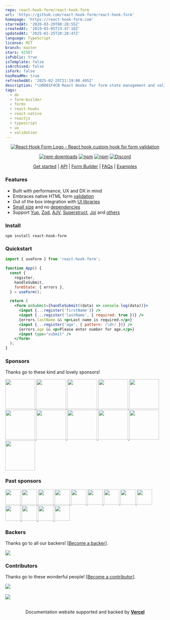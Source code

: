 ```yaml
---
repo: react-hook-form/react-hook-form
url: 'https://github.com/react-hook-form/react-hook-form'
homepage: 'https://react-hook-form.com'
starredAt: '2020-03-29T00:28:55Z'
createdAt: '2019-03-05T23:47:10Z'
updatedAt: '2025-02-25T20:28:47Z'
language: TypeScript
license: MIT
branch: master
stars: 42507
isPublic: true
isTemplate: false
isArchived: false
isFork: false
hasReadMe: true
refreshedAt: '2025-02-25T21:19:00.495Z'
description: "\U0001F4CB React Hooks for form state management and validation (Web + React Native)"
tags:
  - dx
  - form-builder
  - forms
  - react-hooks
  - react-native
  - reactjs
  - typescript
  - ux
  - validation
---
```


<div align="center">
        <a href="https://react-hook-form.com" title="React Hook Form - Simple React forms validation">
            <img src="https://raw.githubusercontent.com/react-hook-form/react-hook-form/master/docs/logo.png" alt="React Hook Form Logo - React hook custom hook for form validation" />
        </a>
</div>

<div align="center">

[![npm downloads](https://img.shields.io/npm/dm/react-hook-form.svg?style=for-the-badge)](https://www.npmjs.com/package/react-hook-form)
[![npm](https://img.shields.io/npm/dt/react-hook-form.svg?style=for-the-badge)](https://www.npmjs.com/package/react-hook-form)
[![npm](https://img.shields.io/npm/l/react-hook-form?style=for-the-badge)](https://github.com/react-hook-form/react-hook-form/blob/master/LICENSE)
[![Discord](https://img.shields.io/discord/754891658327359538.svg?style=for-the-badge&label=&logo=discord&logoColor=ffffff&color=7389D8&labelColor=6A7EC2)](https://discord.gg/yYv7GZ8)

</div>

<p align="center">
  <a href="https://react-hook-form.com/get-started">Get started</a> | 
  <a href="https://react-hook-form.com/docs">API</a> |
  <a href="https://react-hook-form.com/form-builder">Form Builder</a> |
  <a href="https://react-hook-form.com/faqs">FAQs</a> |
  <a href="https://github.com/react-hook-form/react-hook-form/tree/master/examples">Examples</a>
</p>

### Features

- Built with performance, UX and DX in mind
- Embraces native HTML form [validation](https://react-hook-form.com/get-started#Applyvalidation)
- Out of the box integration with [UI libraries](https://codesandbox.io/s/react-hook-form-v7-controller-5h1q5)
- [Small size](https://bundlephobia.com/result?p=react-hook-form@latest) and no [dependencies](./package.json)
- Support [Yup](https://github.com/jquense/yup), [Zod](https://github.com/colinhacks/zod), [AJV](https://github.com/ajv-validator/ajv), [Superstruct](https://github.com/ianstormtaylor/superstruct), [Joi](https://github.com/hapijs/joi) and [others](https://github.com/react-hook-form/resolvers)

### Install

    npm install react-hook-form

### Quickstart

```jsx
import { useForm } from 'react-hook-form';

function App() {
  const {
    register,
    handleSubmit,
    formState: { errors },
  } = useForm();

  return (
    <form onSubmit={handleSubmit((data) => console.log(data))}>
      <input {...register('firstName')} />
      <input {...register('lastName', { required: true })} />
      {errors.lastName && <p>Last name is required.</p>}
      <input {...register('age', { pattern: /\d+/ })} />
      {errors.age && <p>Please enter number for age.</p>}
      <input type="submit" />
    </form>
  );
}
```

### Sponsors

Thanks go to these kind and lovely sponsors!

<a target="_blank" href='https://workleap.com/'>
    <img width="94" src="https://images.opencollective.com/workleap/db82f38/logo/256.png?height=256" />
</a>
<a target="_blank" href='https://www.sgkb.ch/'>
    <img width="94" src="https://images.opencollective.com/st-galler-kantonalbank-ag/bfdd17f/logo/256.png?height=256" />
</a>
<a target="_blank" href='https://www.sanity.io/'>
    <img width="94" src="https://images.opencollective.com/sanity_io/558f87f/logo/256.png?height=256" />
</a>
<a target="_blank" href='https://route4me.com/'>
    <img width="94" src="https://images.opencollective.com/route4me/71fb6fa/avatar/256.png?height=256" />
</a>
<a target="_blank" href='https://twicsy.com/'>
    <img width="94" src="https://images.opencollective.com/buy-instagram-followers-twicsy/b4c5d7f/logo/256.png?height=256" />
</a>
<a target="_blank" href='https://toss.im'>
    <img width="94" src="https://images.opencollective.com/toss/3ed69b3/logo/256.png" />
</a>
<a target="_blank" href='https://principal.com/about-us'>
    <img width="94" src="https://images.opencollective.com/principal/431e690/logo/256.png?height=256" />
</a>
<a target="_blank" href="https://graphcms.com">
    <img width="94" src="https://avatars.githubusercontent.com/u/31031438" />
</a>
<a target="_blank" href="https://www.beekai.com/">
    <img width="94" src="https://www.beekai.com/marketing/logo/logo.svg" />
</a>
<a target="_blank" href="https://kanamekey.com">
    <img width="94" src="https://images.opencollective.com/kaname/d15fd98/logo/256.png" />
</a>
<a target="_blank" href="https://www.casinoreviews.net/">
    <img width="94" src="https://images.opencollective.com/casinoreviews/f0877d1/logo/256.png" />
</a>

### Past sponsors

<a href="https://www.leniolabs.com/" target="_blank">
  <img src="https://images.opencollective.com/leniolabs_/63e9b6e/logo/256.png" width="48" height="48" />
</a>
<a target="_blank" href="https://underbelly.is">
    <img width="48" src="https://images.opencollective.com/underbelly/989a4a6/logo/256.png" />
</a>
<a target="_blank" href="https://feathery.io">
    <img width="48" src="https://images.opencollective.com/feathery1/c29b0a1/logo/256.png" />
</a>
<a target="_blank" href="https://getform.io">
    <img width="48" src="https://images.opencollective.com/getformio2/3c978c8/avatar/256.png" />
</a>
<a href="https://marmelab.com/" target="_blank">
  <img src="https://images.opencollective.com/marmelab/d7fd82f/logo/256.png" width="48" height="48" />
</a>
<a target="_blank" href="https://formcarry.com/">
    <img width="48" src="https://images.opencollective.com/formcarry/a40a4ea/logo/256.png" />
</a>
<a target="_blank" href="https://fabform.io">
    <img width="48" src="https://images.opencollective.com/fabform/2834037/logo/256.png" />
</a>
<a target="_blank" href="https://www.thinkmill.com.au/">
    <img width="48" src="https://images.opencollective.com/thinkmill/28910ec/logo/256.png" />
</a>
<a target="_blank" href="https://kwork.studio/">
    <img width="48" src="https://images.opencollective.com/knowledge-work/f91b72d/logo/256.png" />
</a>
<a target="_blank" href="https://fiberplane.com/">
    <img width="48" src="https://avatars.githubusercontent.com/u/61152955?s=200&v=4" />
</a>
<a target="_blank" href="https://www.jetbrains.com/">
    <img width="48" src="https://resources.jetbrains.com/storage/products/company/brand/logos/jb_beam.png" />
</a>
<a target="_blank" href="https://www.mirakl.com/">
    <img width="48" src="https://images.opencollective.com/mirakl/0b191f0/logo/256.png" />
</a>
<a target="_blank" href='https://wantedlyinc.com'>
    <img width="48" src="https://images.opencollective.com/wantedly/d94e44e/logo/256.png" />
</a>

### Backers

Thanks go to all our backers! [[Become a backer](https://opencollective.com/react-hook-form#backer)].

<a href="https://opencollective.com/react-hook-form#backers">
    <img src="https://opencollective.com/react-hook-form/backers.svg?width=950" />
</a>

### Contributors

Thanks go to these wonderful people! [[Become a contributor](CONTRIBUTING.md)].

<a href="https://github.com/react-hook-form/react-hook-form/graphs/contributors">
  <img src="https://opencollective.com/react-hook-form/contributors.svg?width=890&button=false" />
</a>

<br />
<br />

<a href="https://ui.dev/bytes/?r=bill">
  <img src="https://raw.githubusercontent.com/react-hook-form/react-hook-form/master/docs/ads-1.jpeg" />
</a>

<br />
<br />

<p align="center">Documentation website supported and backed by <a href="https://vercel.com"><b>Vercel</b></a></p>
